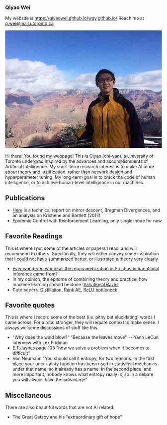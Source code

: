 ### Qiyao Wei

My website is https://qiyaowei.github.io/wqy.github.io/
Reach me at q.wei@mail.utoronto.ca

![Image](me.jpg)

Hi there! You found my webpage! This is Qiyao (chi-yao), a University of Toronto undergrad inspired by the advances and accomplishments of Artificial Intelligence. My short-term research interest is to make AI more about theory and justification, rather than network design and hyperparameter tuning. My long-term goal is to crack the code of human intelligence, or to achieve human-level intelligence in our machines.

## Publications

- [Here](https://github.com/QiyaoWei/wqy.github.io/blob/master/Qiyao's%20Mirror%20Descent%20Report.pdf) is a technical report on mirror descent, Bregman Divergences, and an analysis on Krichene and Bartlett (2017)
- Epidemic Control with Reinforcement Learning, only single-node for now

## Favorite Readings
This is where I put some of the articles or papers I read, and will recommend to others. Specifically, they will either convey some inspiration that I could not have summarized better, or illustrated a theory very clearly

- [Ever wondered where all the reparametrization in Stochastic Variational Inference came from?](http://blog.shakirm.com/2015/10/machine-learning-trick-of-the-day-4-reparameterisation-tricks/)
- In my opinion, the epitome of combining theory and practice: how machine learning should be done. [Variational Bayes](https://arxiv.org/abs/1312.6114)
- Cute papers. [Distillation](https://arxiv.org/pdf/1503.02531.pdf), [Rank AE](https://arxiv.org/pdf/2010.00679.pdf), [ReLU bottleneck](https://arxiv.org/pdf/1801.04381.pdf)

## Favorite quotes
This is where I record some of the best (i.e. pithy but elucidating) words I came across. For a total stranger, they will require context to make sense. I always welcome discussions of stuff like this.

- "Why does the wind blow?" "Because the leaves move" ---Yann LeCun interview with Lex Fridman
- E.T.Jaynes page 103 "how we solve a problem when it becomes to difficult"
- Von Neumann "You should call it entropy, for two reasons. In the first place your uncertainty function has been used in statistical mechanics under that name, so it already has a name. In the second place, and more important, nobody knows what entropy really is, so in a debate you will always have the advantage"

## Miscellaneous
There are also beautiful words that are not AI related.

- The Great Gatsby and his "extraordinary gift of hope"


<!---
### Markdown

Markdown is a lightweight and easy-to-use syntax for styling your writing. It includes conventions for

```markdown
Syntax highlighted code block

# Header 1
## Header 2
### Header 3

- Bulleted
- List

1. Numbered
2. List

**Bold** and _Italic_ and `Code` text

[Link](url) and ![Image](src)
```

For more details see [GitHub Flavored Markdown](https://guides.github.com/features/mastering-markdown/).

### Jekyll Themes

Your Pages site will use the layout and styles from the Jekyll theme you have selected in your [repository settings](https://github.com/QiyaoWei/wqy.github.io/settings). The name of this theme is saved in the Jekyll `_config.yml` configuration file.

### Support or Contact

Having trouble with Pages? Check out our [documentation](https://docs.github.com/categories/github-pages-basics/) or [contact support](https://github.com/contact) and we’ll help you sort it out.
-->
